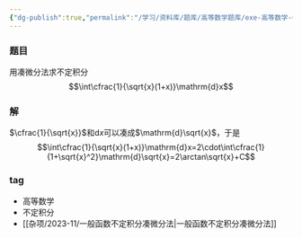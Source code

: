 ```yaml
---
{"dg-publish":true,"permalink":"/学习/资料库/题库/高等数学题库/exe-高等数学-00000007/","dgPassFrontmatter":true}
---
```


### 题目
用凑微分法求不定积分
$$\int\cfrac{1}{\sqrt{x}(1+x)}\mathrm{d}x$$
### 解
$\cfrac{1}{\sqrt{x}}$和$\mathrm{d}x$可以凑成$\mathrm{d}\sqrt{x}$，于是
$$\int\cfrac{1}{\sqrt{x}(1+x)}\mathrm{d}x=2\cdot\int\cfrac{1}{1+\sqrt{x}^2}\mathrm{d}\sqrt{x}=2\arctan\sqrt{x}+C$$
### tag
- 高等数学
- 不定积分
- [[杂项/2023-11/一般函数不定积分凑微分法\|一般函数不定积分凑微分法]]